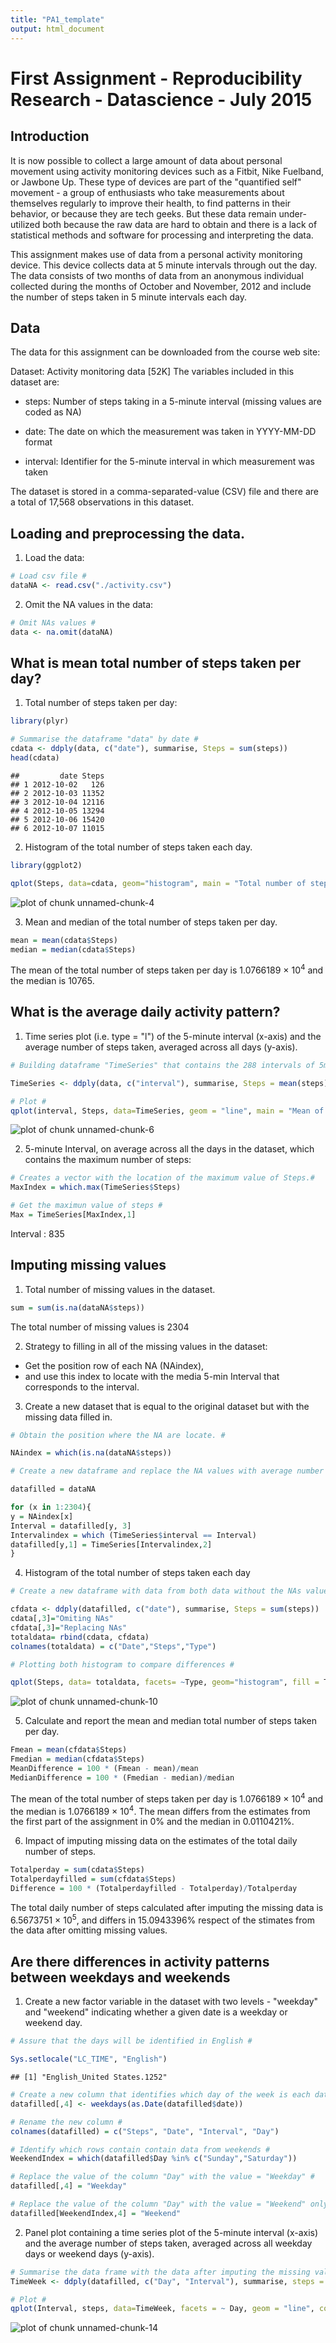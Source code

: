 ```yaml
---
title: "PA1_template"
output: html_document
---
```


# First Assignment - Reproducibility Research - Datascience - July 2015

## Introduction

It is now possible to collect a large amount of data about personal movement using activity monitoring devices such as a Fitbit, Nike Fuelband, or Jawbone Up. These type of devices are part of the "quantified self" movement - a group of enthusiasts who take measurements about themselves regularly to improve their health, to find patterns in their behavior, or because they are tech geeks. But these data remain under-utilized both because the raw data are hard to obtain and there is a lack of statistical methods and software for processing and interpreting the data.

This assignment makes use of data from a personal activity monitoring device. This device collects data at 5 minute intervals through out the day. The data consists of two months of data from an anonymous individual collected during the months of October and November, 2012 and include the number of steps taken in 5 minute intervals each day.

## Data

The data for this assignment can be downloaded from the course web site:

Dataset: Activity monitoring data [52K]
The variables included in this dataset are:

* steps: Number of steps taking in a 5-minute interval (missing values are coded as NA)

* date: The date on which the measurement was taken in YYYY-MM-DD format

* interval: Identifier for the 5-minute interval in which measurement was taken

The dataset is stored in a comma-separated-value (CSV) file and there are a total of 17,568 observations in this dataset.

## Loading and preprocessing the data.

1. Load the data:


```r
# Load csv file #
dataNA <- read.csv("./activity.csv")
```


2. Omit the NA values in the data:


```r
# Omit NAs values #
data <- na.omit(dataNA)
```

## What is mean total number of steps taken per day?

1. Total number of steps taken per day: 


```r
library(plyr)

# Summarise the dataframe "data" by date #
cdata <- ddply(data, c("date"), summarise, Steps = sum(steps))
head(cdata)
```

```
##         date Steps
## 1 2012-10-02   126
## 2 2012-10-03 11352
## 3 2012-10-04 12116
## 4 2012-10-05 13294
## 5 2012-10-06 15420
## 6 2012-10-07 11015
```

2. Histogram of the total number of steps taken each day.


```r
library(ggplot2)

qplot(Steps, data=cdata, geom="histogram", main = "Total number of steps taken each day")
```

![plot of chunk unnamed-chunk-4](figure/unnamed-chunk-4-1.png) 

3. Mean and median of the total number of steps taken per day.


```r
mean = mean(cdata$Steps)
median = median(cdata$Steps)
```
The mean of the total number of steps taken per day is 1.0766189 &times; 10<sup>4</sup> and the median is 10765.

## What is the average daily activity pattern?

1. Time series plot (i.e. type = "l") of the 5-minute interval (x-axis) and the average number of steps taken, averaged across all days (y-axis).


```r
# Building dataframe "TimeSeries" that contains the 288 intervals of 5min per day, for all the day which data is available #

TimeSeries <- ddply(data, c("interval"), summarise, Steps = mean(steps))

# Plot #
qplot(interval, Steps, data=TimeSeries, geom = "line", main = "Mean of Steps per 5-min Intervals")
```

![plot of chunk unnamed-chunk-6](figure/unnamed-chunk-6-1.png) 

2. 5-minute Interval, on average across all the days in the dataset, which contains the maximum number of steps:


```r
# Creates a vector with the location of the maximum value of Steps.#
MaxIndex = which.max(TimeSeries$Steps)

# Get the maximun value of steps #
Max = TimeSeries[MaxIndex,1]
```
Interval : 835


## Imputing missing values

1. Total number of missing values in the dataset.

```r
sum = sum(is.na(dataNA$steps))
```
The total number of missing values is 2304

2. Strategy to filling in all of the missing values in the dataset: 

- Get the position row of each NA (NAindex), 
- and use this index to locate  with the media 5-min Interval that corresponds to the interval. 

3. Create a new dataset that is equal to the original dataset but with the missing data filled in.


```r
# Obtain the position where the NA are locate. #

NAindex = which(is.na(dataNA$steps))

# Create a new dataframe and replace the NA values with average number of steps for each interval(288 per day) of 5 min during the day #

datafilled = dataNA

for (x in 1:2304){
y = NAindex[x]
Interval = datafilled[y, 3]
Intervalindex = which (TimeSeries$interval == Interval) 
datafilled[y,1] = TimeSeries[Intervalindex,2]
}
```

4. Histogram of the total number of steps taken each day


```r
# Create a new dataframe with data from both data without the NAs values and the data with NA replaced. #

cfdata <- ddply(datafilled, c("date"), summarise, Steps = sum(steps))
cdata[,3]="Omiting NAs"
cfdata[,3]="Replacing NAs"
totaldata= rbind(cdata, cfdata)
colnames(totaldata) = c("Date","Steps","Type")

# Plotting both histogram to compare differences #

qplot(Steps, data= totaldata, facets= ~Type, geom="histogram", fill = Type, main = "Mean of Steps per 5-min Interval during one day")
```

![plot of chunk unnamed-chunk-10](figure/unnamed-chunk-10-1.png) 

5. Calculate and report the mean and median total number of steps taken per day.


```r
Fmean = mean(cfdata$Steps)
Fmedian = median(cfdata$Steps)
MeanDifference = 100 * (Fmean - mean)/mean
MedianDifference = 100 * (Fmedian - median)/median
```

The mean of the total number of steps taken per day is 1.0766189 &times; 10<sup>4</sup> and the median is 1.0766189 &times; 10<sup>4</sup>. 
The mean differs from the estimates from the first part of the assignment in 0% and the median in 0.0110421%.


6. Impact of imputing missing data on the estimates of the total daily number of steps.


```r
Totalperday = sum(cdata$Steps)
Totalperdayfilled = sum(cfdata$Steps)
Difference = 100 * (Totalperdayfilled - Totalperday)/Totalperday
```

The total daily number of steps calculated after imputing the missing data is 6.5673751 &times; 10<sup>5</sup>, and differs in 15.0943396% respect of the stimates from the data after omitting missing values.

## Are there differences in activity patterns between weekdays and weekends

1. Create a new factor variable in the dataset with two levels - "weekday" and "weekend" indicating whether a given date is a weekday or weekend day.


```r
# Assure that the days will be identified in English #

Sys.setlocale("LC_TIME", "English")
```

```
## [1] "English_United States.1252"
```

```r
# Create a new column that identifies which day of the week is each date # 
datafilled[,4] <- weekdays(as.Date(datafilled$date))

# Rename the new column #
colnames(datafilled) = c("Steps", "Date", "Interval", "Day")

# Identify which rows contain contain data from weekends # 
WeekendIndex = which(datafilled$Day %in% c("Sunday","Saturday"))

# Replace the value of the column "Day" with the value = "Weekday" #  
datafilled[,4] = "Weekday"

# Replace the value of the column "Day" with the value = "Weekend" only in the place where the days are Saturday or Sunday as is indicated in the vector "WeekendIndex" # 
datafilled[WeekendIndex,4] = "Weekend"
```

2. Panel plot containing a time series plot of the 5-minute interval (x-axis) and the average number of steps taken, averaged across all weekday days or weekend days (y-axis). 


```r
# Summarise the data frame with the data after imputing the missing values to obtain the total number of steps in each interval per day in a new data frame  "TimeWeek" # 
TimeWeek <- ddply(datafilled, c("Day", "Interval"), summarise, steps = mean(Steps))

# Plot #
qplot(Interval, steps, data=TimeWeek, facets = ~ Day, geom = "line", colour = Day, main = "Mean of Steps per 5-min Intervals")
```

![plot of chunk unnamed-chunk-14](figure/unnamed-chunk-14-1.png) 

